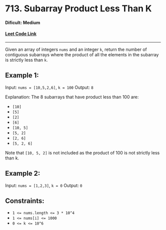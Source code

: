 # 713. Subarray Product Less Than K
#### Dificult: Medium
#### [Leet Code Link](https://leetcode.com/problems/subarray-product-less-than-k/description/?envType=daily-question&envId=2024-03-27)

---

Given an array of integers `nums` and an integer `k`, return the number of contiguous subarrays where the product of all the elements in the subarray is strictly less than `k`.

## Example 1:

Input: `nums = [10,5,2,6]`, `k = 100`
Output: `8`

Explanation: The 8 subarrays that have product less than 100 are:
- `[10]`
- `[5]`
- `[2]`
- `[6]`
- `[10, 5]`
- `[5, 2]`
- `[2, 6]`
- `[5, 2, 6]`

Note that `[10, 5, 2]` is not included as the product of 100 is not strictly less than k.

## Example 2:

Input: `nums = [1,2,3]`, `k = 0`
Output: `0`

## Constraints:

- `1 <= nums.length <= 3 * 10^4`
- `1 <= nums[i] <= 1000`
- `0 <= k <= 10^6`